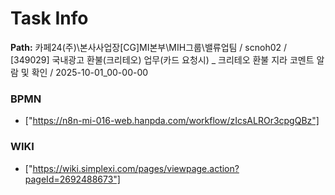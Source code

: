# Task Info

**Path:** 카페24(주)\본사사업장\[CG]MI본부\MIH그룹\밸류업팀 / scnoh02 / [349029] 국내광고 환불(크리테오) 업무(카드 요청시) _ 크리테오 환불 지라 코멘트 알람 및 확인 / 2025-10-01_00-00-00

### BPMN
- ["https://n8n-mi-016-web.hanpda.com/workflow/zIcsALROr3cpgQBz"]

### WIKI
- ["https://wiki.simplexi.com/pages/viewpage.action?pageId=2692488673"]

